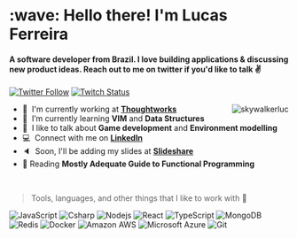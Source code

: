 <!--
**skywalkerluc/skywalkerluc** is a ✨ _special_ ✨ repository because its `README.md` (this file) appears on your GitHub profile.

Here are some ideas to get you started:

- 🔭 I’m currently working on ...
- 🌱 I’m currently learning ...
- 👯 I’m looking to collaborate on ...
- 🤔 I’m looking for help with ...
- 💬 Ask me about ...
- 📫 How to reach me: ...
- 😄 Pronouns: ...
- ⚡ Fun fact: ...
-->


<h1 align="left" id="skywalkerluc-title">:wave: Hello there! I'm Lucas Ferreira</h1>
<h4 align="left">A software developer from Brazil. I love building applications & discussing new product ideas. Reach out to me on twitter if you'd like to talk ✌️</h4>

[![Twitter Follow](https://img.shields.io/twitter/follow/lucas_hbf?color=%20%2300acee&label=Follow%20me%20on%20Twitter&style=for-the-badge)][twitter] [![Twitch Status](https://img.shields.io/twitch/status/dani_akash_?label=LiveStream&style=for-the-badge)][twitch]


<a href="#skywalkerluc-title">
  <img src="https://github-readme-stats.vercel.app/api?username=skywalkerluc&theme=synthwave&show_icons=true&count_private=true&include_all_commits=true" alt="skywalkerluc" align="right" />
</a>

- :office: &nbsp;I'm currently working at **[Thoughtworks]**
- :seedling: &nbsp;I’m currently learning **VIM** and **Data Structures**
- :speech_balloon: &nbsp;I like to talk about **Game development** and **Environment modelling**
- :computer: &nbsp;Connect with me on **[LinkedIn]**
- :speaker: &nbsp;Soon, I'll be adding my slides at **[Slideshare]**
- :book: Reading **Mostly Adequate Guide to Functional Programming**

<br>


> Tools, languages, and other things that I like to work with 🔧

![JavaScript](https://img.shields.io/badge/-JavaScript-black?style=flat-square&logo=javascript)
![Csharp](https://img.shields.io/badge/-CSharp-black?style=flat-square&logo=csharp)
![Nodejs](https://img.shields.io/badge/-Nodejs-black?style=flat-square&logo=Node.js)
![React](https://img.shields.io/badge/-React-black?style=flat-square&logo=react)
![TypeScript](https://img.shields.io/badge/-TypeScript-007ACC?style=flat-square&logo=typescript)
![MongoDB](https://img.shields.io/badge/-MongoDB-black?style=flat-square&logo=mongodb)
![Redis](https://img.shields.io/badge/-Redis-black?style=flat-square&logo=Redis)
![Docker](https://img.shields.io/badge/-Docker-black?style=flat-square&logo=docker)
![Amazon AWS](https://img.shields.io/badge/Amazon%20AWS-232F3E?style=flat-square&logo=amazon-aws)
![Microsoft Azure](https://img.shields.io/badge/Microsoft%20Azure-232F7E?style=flat-square&logo=microsoft-azure)
![Git](https://img.shields.io/badge/-Git-black?style=flat-square&logo=git)

<!--
Add slideshare posts later
-->

<!-- links -->

[linkedin]: https://www.linkedin.com/in/lucashferreira "Lucas Ferreira"
[twitter]: https://twitter.com/lucas_hbf
[twitch]: https://www.twitch.tv/skywalkerluca
[github]: https://github.com/skywalkerluc
[slideshare]: https://www.slideshare.net/lucashbf
[thoughtworks]: https://www.thoughtworks.com/

